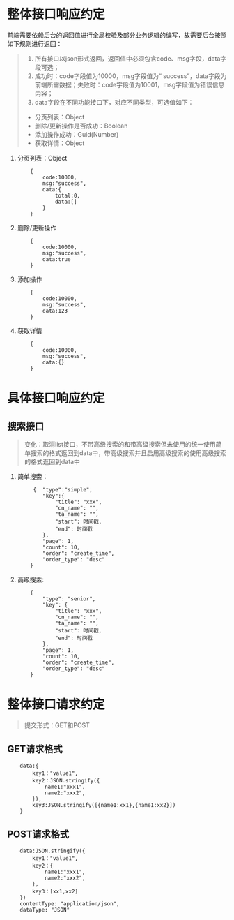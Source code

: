 # 整体接口响应约定

前端需要依赖后台的返回值进行全局校验及部分业务逻辑的编写，故需要后台按照如下规则进行返回：

> 1. 所有接口以json形式返回，返回值中必须包含code、msg字段，data字段可选；
> 2. 成功时：code字段值为10000，msg字段值为“ success”，data字段为前端所需数据；失败时：code字段值为10001，msg字段值为错误信息内容；
> 3. data字段在不同功能接口下，对应不同类型，可选值如下：
>  - 分页列表：Object
>  - 删除/更新操作是否成功：Boolean
>  - 添加操作成功：Guid(Number)
>  - 获取详情：Object

1. 分页列表：Object

    ```
        {
            code:10000,
            msg:"success",
            data:{
                total:0,
                data:[]
            }
        }
    ```
    
2. 删除/更新操作
    
    ```
        {
            code:10000,
            msg:"success",
            data:true
        }
    ```
    
3. 添加操作
    
    ```
        {
            code:10000,
            msg:"success",
            data:123
        }
    ```
    
4. 获取详情
    
    ```
        {
            code:10000,
            msg:"success",
            data:{}
        }
    ```

# 具体接口响应约定

## 搜索接口

>变化：取消list接口，不带高级搜索的和带高级搜索但未使用的统一使用简单搜索的格式返回到data中，带高级搜索并且启用高级搜索的使用高级搜索的格式返回到data中

1. 简单搜索：
    
    ```
         {  "type":"simple",
            "key":{
                "title": "xxx",
                "cn_name": "",
                "ta_name": "",
                "start": 时间戳,
                "end": 时间戳
            },
            "page": 1,
            "count": 10,
            "order": "create_time",
            "order_type": "desc"
        }
    ```
    
2. 高级搜索:
    
    ```
        {
            "type": "senior",
            "key": {
                "title": "xxx",
                "cn_name": "",
                "ta_name": "",
                "start": 时间戳,
                "end": 时间戳
            },
            "page": 1,
            "count": 10,
            "order": "create_time",
            "order_type": "desc"
        }
    ```

# 整体接口请求约定

>提交形式：GET和POST

## GET请求格式

```
    data:{
        key1："value1",
        key2：JSON.stringify({
            name1:"xxx1",
            name2:"xxx2",
        }),
        key3:JSON.stringify([{name1:xx1},{name1:xx2}])
    }
```

## POST请求格式

```
    data:JSON.stringify({
        key1："value1",       
        key2：{
            name1:"xxx1",
            name2:"xxx2",
        },
        key3：[xx1,xx2]
    })
    contentType: "application/json",
    dataType: "JSON"
```


















